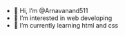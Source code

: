 - 👋 Hi, I’m @Arnavanand511
- 👀 I’m interested in web developing
- 🌱 I’m currently learning html and css

<!---
Arnavanand511/Arnavanand511 is a ✨ special ✨ repository because its `README.md` (this file) appears on your GitHub profile.
You can click the Preview link to take a look at your changes.
--->
